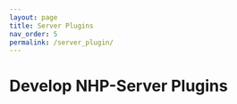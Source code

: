 ```yaml
---
layout: page
title: Server Plugins
nav_order: 5
permalink: /server_plugin/
---
```


# Develop NHP-Server Plugins



